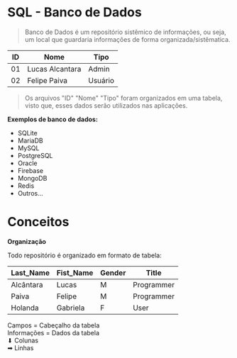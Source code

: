 # SQL - Banco de Dados

> Banco de Dados é um repositório sistêmico de informações, ou seja, um local que guardaria informações de forma organizada/sistêmatica.


| ID | Nome | Tipo |
| -- | --------------- | ------- |
| 01 | Lucas Alcantara | Admin   |
| 02 | Felipe Paiva    | Usuário |

> Os arquivos "ID" "Nome" "Tipo" foram organizados em uma tabela, visto que, esses dados serão utilizados nas aplicações.

__Exemplos de banco de dados:__
* SQLite
* MariaDB
* MySQL
* PostgreSQL
* Oracle
* Firebase
* MongoDB
* Redis
* Outros...

# Conceitos

__Organização__

Todo repositório é organizado em formato de tabela:

| Last_Name | Fist_Name | Gender | Title |
| -- | --------------- | ------- | -- |
| Alcântara | Lucas | M | Programmer |
| Paiva | Felipe | M | Programmer |
| Holanda | Gabriela | F | User |

 Campos = Cabeçalho da tabela
 </br>
 Informações = Dados da tabela
 </br>
 ⬇ Colunas
 </br>
 ➡ Linhas
